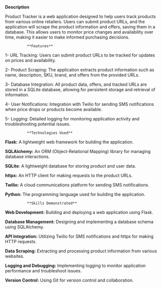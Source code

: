 **Description**

Product Tracker is a web application designed to help users track products from various online retailers. Users can submit product URLs, and the application will scrape the product information and offers, saving them in a database. This allows users to monitor price changes and availability over time, making it easier to make informed purchasing decisions.

              **Features**

1-  URL Tracking: Users can submit product URLs to be tracked for updates on prices and availability.

2-  Product Scraping: The application extracts product information such as name, description, SKU, brand, and offers from the provided URLs.

3- Database Integration: All product data, offers, and tracked URLs are stored in a SQLite database, allowing for persistent storage and retrieval of information.

4- User Notifications: Integration with Twilio for sending SMS notifications when price drops or products become available.

5- Logging: Detailed logging for monitoring application activity and troubleshooting potential issues.



              **Technologies Used**


**Flask:** A lightweight web framework for building the application.

**SQLAlchemy:** An ORM (Object-Relational Mapping) library for managing database interactions.

**SQLite**: A lightweight database for storing product and user data.

**httpx:** An HTTP client for making requests to the product URLs.

**Twilio:** A cloud communications platform for sending SMS notifications.

**Python:** The programming language used for building the application.


              **Skills Demonstrated**

**Web Development:** Building and deploying a web application using Flask.

**Database Management:** Designing and implementing a database schema using SQLAlchemy.

**API Integration:** Utilizing Twilio for SMS notifications and httpx for making HTTP requests.

**Data Scraping:** Extracting and processing product information from various websites.

**Logging and Debugging:** Implementing logging to monitor application performance and troubleshoot issues.

**Version Control:** Using Git for version control and collaboration.


